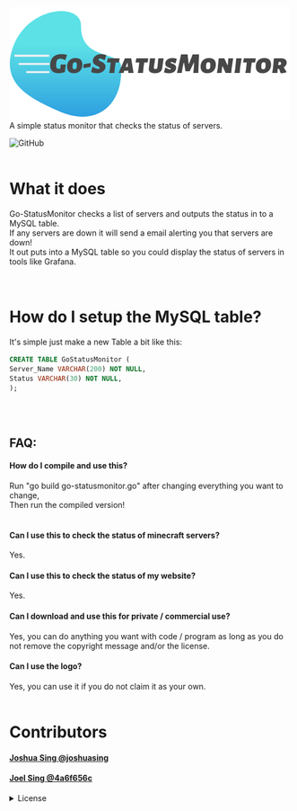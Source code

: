![Go-StatusMonitor Logo][logo]<br>
A simple status monitor that checks the status of servers.<br>

![GitHub](https://img.shields.io/github/license/Go-StatusMonitor/Go-StatusMonitor?style=for-the-badge)
<br><br>
# What it does
Go-StatusMonitor checks a list of servers and outputs the status in to a MySQL table.<br>
If any servers are down it will send a email alerting you that servers are down!<br>
It out puts into a MySQL table so you could display the status of servers in tools like Grafana.<br>
<br><br>
# How do I setup the MySQL table?
It's simple just make a new Table a bit like this:<br>
```sql
CREATE TABLE GoStatusMonitor (
Server_Name VARCHAR(200) NOT NULL,
Status VARCHAR(30) NOT NULL,
);
```
<br><br>
## FAQ:
#### How do I compile and use this?
Run "go build go-statusmonitor.go" after changing everything you want to change,<br>
Then run the compiled version!<br>
<br>
#### Can I use this to check the status of minecraft servers?
Yes.
<br>
#### Can I use this to check the status of my website?
Yes.
<br>
#### Can I download and use this for private / commercial use?
Yes, you can do anything you want with code / program as long as you do not remove the copyright message and/or the license.
<br>
#### Can I use the logo?
Yes, you can use it if you do not claim it as your own.
<br><br>
# Contributors
#### [Joshua Sing @joshuasing](https://github.com/joshuasing)
#### [Joel Sing @4a6f656c](https://github.com/4a6f656c)

<details>
  <summary>License</summary>
BSD 2-Clause License<br>
<br>
Copyright (c) 2019, Joshua Sing<br>
All rights reserved.<br>
<br>
Redistribution and use in source and binary forms, with or without<br>
modification, are permitted provided that the following conditions are met:<br>
<br>
1. Redistributions of source code must retain the above copyright notice, this<br>
   list of conditions and the following disclaimer.<br>
<br>
2. Redistributions in binary form must reproduce the above copyright notice,<br>
   this list of conditions and the following disclaimer in the documentation<br>
   and/or other materials provided with the distribution.<br>
<br>
THIS SOFTWARE IS PROVIDED BY THE COPYRIGHT HOLDERS AND CONTRIBUTORS "AS IS"<br>
AND ANY EXPRESS OR IMPLIED WARRANTIES, INCLUDING, BUT NOT LIMITED TO, THE<br>
IMPLIED WARRANTIES OF MERCHANTABILITY AND FITNESS FOR A PARTICULAR PURPOSE ARE<br>
DISCLAIMED. IN NO EVENT SHALL THE COPYRIGHT HOLDER OR CONTRIBUTORS BE LIABLE<br>
FOR ANY DIRECT, INDIRECT, INCIDENTAL, SPECIAL, EXEMPLARY, OR CONSEQUENTIAL<br>
DAMAGES (INCLUDING, BUT NOT LIMITED TO, PROCUREMENT OF SUBSTITUTE GOODS OR<br>
SERVICES; LOSS OF USE, DATA, OR PROFITS; OR BUSINESS INTERRUPTION) HOWEVER<br>
CAUSED AND ON ANY THEORY OF LIABILITY, WHETHER IN CONTRACT, STRICT LIABILITY,<br>
OR TORT (INCLUDING NEGLIGENCE OR OTHERWISE) ARISING IN ANY WAY OUT OF THE USE<br>
OF THIS SOFTWARE, EVEN IF ADVISED OF THE POSSIBILITY OF SUCH DAMAGE.<br>

</details>

[logo]: https://raw.githubusercontent.com/Go-StatusMonitor/Go-StatusMonitor/master/logo/Go-StatusMonitor%20Logo%20Cropped.png "Go-StatusMonitor Logo"
